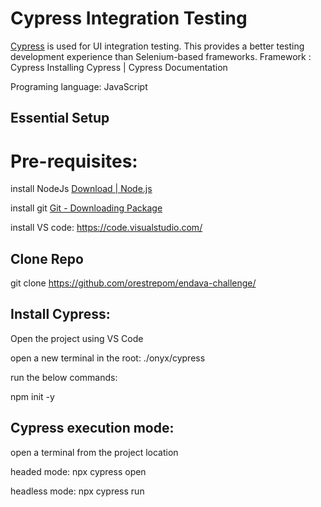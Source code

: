 # Cypress Integration Testing

[Cypress](https://www.cypress.io/) is used for UI integration testing. This provides a better testing development experience than Selenium-based frameworks.
Framework : Cypress Installing Cypress | Cypress Documentation 

Programing language: JavaScript


## Essential Setup

# Pre-requisites:

install NodeJs [Download | Node.js ](https://nodejs.org/en/download/)

install git [Git - Downloading Package ](https://git-scm.com/download/win)

install VS code: https://code.visualstudio.com/

## Clone Repo

git clone https://github.com/orestrepom/endava-challenge/

## Install Cypress:

Open the project using VS Code

open a new terminal in the root: ./onyx/cypress

run the below commands: 

npm init -y

##  Cypress execution mode:

open a terminal from the project location

headed mode: npx cypress open

headless mode: npx cypress run

